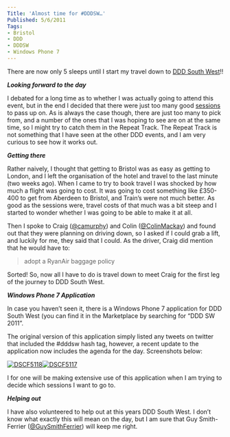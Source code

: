 ```yaml
---
Title: 'Almost time for #DDDSW…'
Published: 5/6/2011
Tags:
- Bristol
- DDD
- DDDSW
- Windows Phone 7
---
```


There are now only 5 sleeps until I start my travel down to [DDD South West](http://www.dddsouthwest.com/)!!

**_Looking forward to the day_**

I debated for a long time as to whether I was actually going to attend this event, but in the end I decided that there were just too many good [sessions](http://www.dddsouthwest.com/Agenda/tabid/55/Default.aspx) to pass up on. As is always the case though, there are just too many to pick from, and a number of the ones that I was hoping to see are on at the same time, so I might try to catch them in the Repeat Track. The Repeat Track is not something that I have seen at the other DDD events, and I am very curious to see how it works out.

**_Getting there_**

Rather naively, I thought that getting to Bristol was as easy as getting to London, and I left the organisation of the hotel and travel to the last minute (two weeks ago). When I came to try to book travel I was shocked by how much a flight was going to cost. It was going to cost something like £350-400 to get from Aberdeen to Bristol, and Train’s were not much better. As good as the sessions were, travel costs of that much was a bit steep and I started to wonder whether I was going to be able to make it at all.

Then I spoke to Craig ([@camurphy](http://twitter.com/#!/camurphy)) and Colin ([@ColinMackay](http://twitter.com/#!/colinmackay)) and found out that they were planning on driving down, so I asked if I could grab a lift, and luckily for me, they said that I could. As the driver, Craig did mention that he would have to:
 
> adopt a RyanAir baggage policy

Sorted! So, now all I have to do is travel down to meet Craig for the first leg of the journey to DDD South West.

**_Windows Phone 7 Application_**

In case you haven’t seen it, there is a Windows Phone 7 application for DDD South West (you can find it in the Marketplace by searching for “DDD SW 2011”.

The original version of this application simply listed any tweets on twitter that included the #dddsw hash tag, however, a recent update to the application now includes the agenda for the day. Screenshots below:

[![DSCF5118](http://www.gep13.co.uk/blog/wp-content/uploads/2011/06/DSCF5118_thumb.jpg)](http://www.gep13.co.uk/blog/wp-content/uploads/2011/06/DSCF5118.jpg)[![DSCF5117](http://www.gep13.co.uk/blog/wp-content/uploads/2011/06/DSCF5117_thumb.jpg)](http://www.gep13.co.uk/blog/wp-content/uploads/2011/06/DSCF5117.jpg)

I for one will be making extensive use of this application when I am trying to decide which sessions I want to go to.

**_Helping out_**

I have also volunteered to help out at this years DDD South West. I don’t know what exactly this will mean on the day, but I am sure that Guy Smith-Ferrier ([@GuySmithFerrier](http://twitter.com/#!/GuySmithFerrier)) will keep me right.
